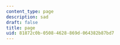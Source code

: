 ```yaml
---
content_type: page
description: sad
draft: false
title: page
uid: 81872c0b-0508-4628-869d-064382b87bd7
---
```

